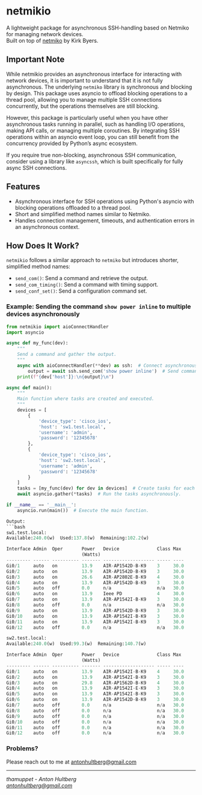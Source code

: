 # netmikio
A lightweight package for asynchronous SSH-handling based on Netmiko for managing network devices.  
Built on top of [netmiko](https://github.com/ktbyers/netmiko) by Kirk Byers.

## Important Note
While netmikio provides an asynchronous interface for interacting with network devices, it is important to understand that it is not fully asynchronous. The underlying `netmiko` library is synchronous and blocking by design. This package uses asyncio to offload blocking operations to a thread pool, allowing you to manage multiple SSH connections concurrently, but the operations themselves are still blocking.

However, this package is particularly useful when you have other asynchronous tasks running in parallel, such as handling I/O operations, making API calls, or managing multiple coroutines. By integrating SSH operations within an asyncio event loop, you can still benefit from the concurrency provided by Python’s async ecosystem.

If you require true non-blocking, asynchronous SSH communication, consider using a library like `asyncssh`, which is built specifically for fully async SSH connections.

## Features
- Asynchronous interface for SSH operations using Python's asyncio with blocking operations offloaded to a thread pool.
- Short and simplified method names similar to Netmiko.
- Handles connection management, timeouts, and authentication errors in an asynchronous context.

## How Does It Work?
`netmikio` follows a similar approach to `netmiko` but introduces shorter, simplified method names:
- `send_com()`: Send a command and retrieve the output.
- `send_com_timing()`: Send a command with timing support.
- `send_conf_set()`: Send a configuration command set.

### Example: Sending the command `show power inline` to multiple devices asynchronously
```python
from netmikio import aioConnectHandler
import asyncio

async def my_func(dev):
    """
    Send a command and gather the output.
    """
    async with aioConnectHandler(**dev) as ssh:  # Connect asynchronously like in Netmiko but with 'async'.
        output = await ssh.send_com('show power inline')  # Send command and retrieve output asynchronously.
    print(f"{dev['host']}:\n{output}\n")

async def main():
    """
    Main function where tasks are created and executed.
    """
    devices = [
        {
            'device_type': 'cisco_ios',
            'host': 'sw1.test.local',
            'username': 'admin',
            'password': '12345678'
        },
        {
            'device_type': 'cisco_ios',
            'host': 'sw2.test.local',
            'username': 'admin',
            'password': '12345678'
        }
    ]
    tasks = [my_func(dev) for dev in devices]  # Create tasks for each device.
    await asyncio.gather(*tasks)  # Run the tasks asynchronously.

if __name__ == '__main__':
    asyncio.run(main())  # Execute the main function.

Output:
```bash
sw1.test.local:
Available:240.0(w)  Used:137.8(w)  Remaining:102.2(w)

Interface Admin  Oper       Power   Device              Class Max
                            (Watts)
--------- ------ ---------- ------- ------------------- ----- ----
Gi0/1     auto   on         13.9    AIR-AP1542D-B-K9    3     30.0
Gi0/2     auto   on         13.9    AIR-AP1542D-B-K9    3     30.0
Gi0/3     auto   on         26.6    AIR-AP2802E-B-K9    4     30.0
Gi0/4     auto   on         13.9    AIR-AP1542D-B-K9    3     30.0
Gi0/5     auto   off        0.0     n/a                 n/a   30.0
Gi0/6     auto   on         13.9    Ieee PD             4     30.0
Gi0/7     auto   on         13.9    AIR-AP1542I-B-K9    3     30.0
Gi0/8     auto   off        0.0     n/a                 n/a   30.0
Gi0/9     auto   on         13.9    AIR-AP1542D-B-K9    3     30.0
Gi0/10    auto   on         13.9    AIR-AP1542I-B-K9    3     30.0
Gi0/11    auto   on         13.9    AIR-AP1542I-B-K9    3     30.0
Gi0/12    auto   off        0.0     n/a                 n/a   30.0

sw2.test.local:
Available:240.0(w)  Used:99.3(w)  Remaining:140.7(w)

Interface Admin  Oper       Power   Device              Class Max
                            (Watts)
--------- ------ ---------- ------- ------------------- ----- ----
Gi0/1     auto   on         13.9    AIR-AP1542I-B-K9    4     30.0
Gi0/2     auto   on         13.9    AIR-AP1542I-B-K9    3     30.0
Gi0/3     auto   on         29.8    AIR-AP1562D-B-K9    4     30.0
Gi0/4     auto   on         13.9    AIR-AP1542I-E-K9    3     30.0
Gi0/5     auto   on         13.9    AIR-AP1542I-B-K9    3     30.0
Gi0/6     auto   on         13.9    AIR-AP1542D-B-K9    3     30.0
Gi0/7     auto   off        0.0     n/a                 n/a   30.0
Gi0/8     auto   off        0.0     n/a                 n/a   30.0
Gi0/9     auto   off        0.0     n/a                 n/a   30.0
Gi0/10    auto   off        0.0     n/a                 n/a   30.0
Gi0/11    auto   off        0.0     n/a                 n/a   30.0
Gi0/12    auto   off        0.0     n/a                 n/a   30.0
```

### Problems?
Please reach out to me at antonhultberg@gmail.com

---
*thamuppet - Anton Hultberg* <br>
*antonhultberg@gmail.com* <br>

